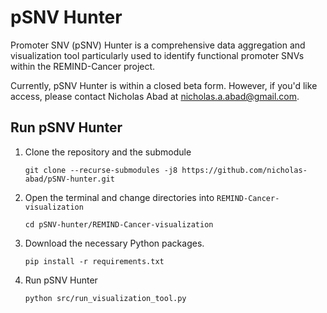 # pSNV Hunter

Promoter SNV (pSNV) Hunter is a comprehensive data aggregation and visualization tool particularly used to identify functional promoter SNVs within the REMIND-Cancer project.

Currently, pSNV Hunter is within a closed beta form. However, if you'd like access, please contact Nicholas Abad at nicholas.a.abad@gmail.com.


## Run pSNV Hunter

1. Clone the repository and the submodule
   ```
   git clone --recurse-submodules -j8 https://github.com/nicholas-abad/pSNV-hunter.git
   ```
2. Open the terminal and change directories into `REMIND-Cancer-visualization `
   ```
   cd pSNV-hunter/REMIND-Cancer-visualization
   ```
3. Download the necessary Python packages.
   ```
   pip install -r requirements.txt
   ```
4. Run pSNV Hunter
   ```
   python src/run_visualization_tool.py
   ```
